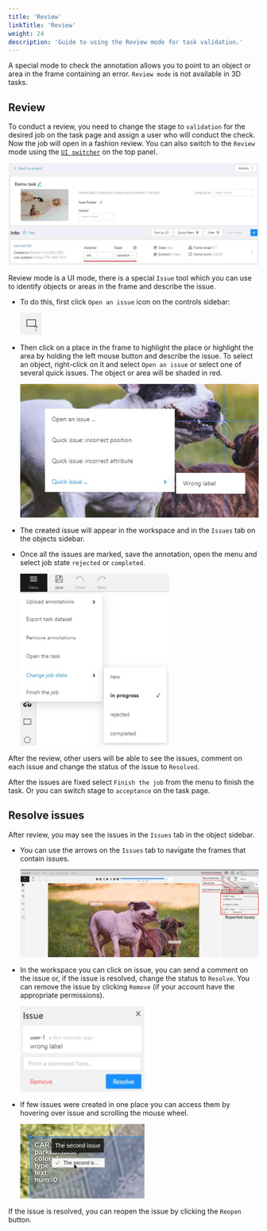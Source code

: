 ```yaml
---
title: 'Review'
linkTitle: 'Review'
weight: 24
description: 'Guide to using the Review mode for task validation.'
---
```


A special mode to check the annotation allows you to point to an object or area in the frame containing an error.
`Review mode` is not available in 3D tasks.

## Review

To conduct a review, you need to change the stage to `validation` for the desired job on the task page and assign
a user who will conduct the check. Now the job will open in a fashion review.
You can also switch to the `Review` mode using the [`UI switcher`](/docs/manual/basics/top-panel/#ui-switcher) on the top panel.

![](/images/image194.jpg)

Review mode is a UI mode, there is a special `Issue` tool which you can use to identify objects
or areas in the frame and describe the issue.

- To do this, first click `Open an issue` icon on the controls sidebar:

  ![](/images/image195.jpg)

- Then click on a place in the frame to highlight the place or highlight the area by holding the left mouse button
  and describe the issue. To select an object, right-click on it and select `Open an issue` or select one
  of several quick issues. The object or area will be shaded in red.

  ![](/images/image231.jpg)

- The created issue will appear in the workspace and in the `Issues` tab on the objects sidebar.

- Once all the issues are marked, save the annotation, open the menu and select job state `rejected` or `completed`.

  ![](/images/image197.jpg)

After the review, other users will be able to see the issues, comment on each issue
and change the status of the issue to `Resolved`.

After the issues are fixed select `Finish the job` from the menu to finish the task.
Or you can switch stage to `acceptance` on the task page.

## Resolve issues

After review, you may see the issues in the `Issues` tab in the object sidebar.

- You can use the arrows on the `Issues` tab to navigate the frames that contain issues.

  ![](/images/image196_detrac.jpg)

- In the workspace you can click on issue, you can send a comment on the issue or,
  if the issue is resolved, change the status to `Resolve`.
  You can remove the issue by clicking `Remove` (if your account have the appropriate permissions).

  ![](/images/image232.jpg)

- If few issues were created in one place you can access them by hovering over issue and scrolling the mouse wheel.

  ![](/images/issues_scroll.gif)

If the issue is resolved, you can reopen the issue by clicking the `Reopen` button.
